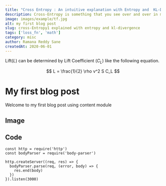 ```yaml
---
title: "Cross Entropy : An intuitive explanation with Entropy and  KL-Divergence" 
description: Cross-Entropy is something that you see over and over in machine learning and deep learning. This article explains it from Information theory prespective and try to connect the dots. KL-Divergence is also very important and is used in Decision Trees and generative models like Variational Auto Encoders.
image: images/example/tf.jpg
alt: my first blog post
slug: cross-Entropy1 explained with entropy and kl-divergence
tags: ['loss_fn', 'math']
category: misc
author: Ramana Reddy Sane
createdAt: 2020-06-01
---
```


Lift($L$) can be determined by Lift Coefficient ($C_L$) like the following equation.

$$ L = \frac{1}{2} \rho v^2 S C_L $$

# My first blog post

Welcome to my first blog post using content module

## Image

<!-- src w.r.t the static folder -->
<nuxt-img src="images/example/svm.png" sizes="sm:100vw lg:740px"></nuxt-img> 

## Code

```js{1,3-5}[server.js]
const http = require('http')
const bodyParser = require('body-parser')

http.createServer((req, res) => {
  bodyParser.parse(req, (error, body) => {
    res.end(body)
  })
}).listen(3000)
```

